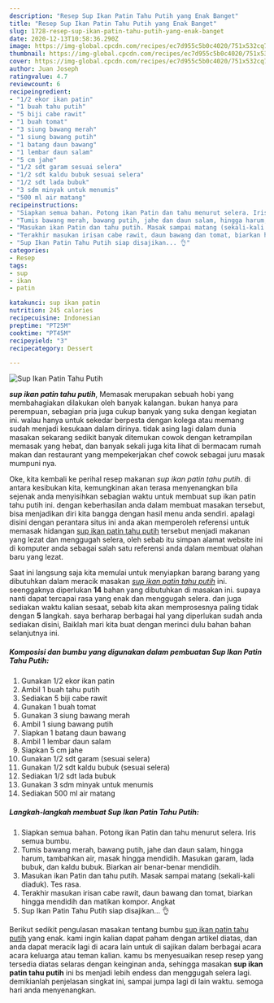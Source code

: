 ```yaml
---
description: "Resep Sup Ikan Patin Tahu Putih yang Enak Banget"
title: "Resep Sup Ikan Patin Tahu Putih yang Enak Banget"
slug: 1728-resep-sup-ikan-patin-tahu-putih-yang-enak-banget
date: 2020-12-13T10:58:36.290Z
image: https://img-global.cpcdn.com/recipes/ec7d955c5b0c4020/751x532cq70/sup-ikan-patin-tahu-putih-foto-resep-utama.jpg
thumbnail: https://img-global.cpcdn.com/recipes/ec7d955c5b0c4020/751x532cq70/sup-ikan-patin-tahu-putih-foto-resep-utama.jpg
cover: https://img-global.cpcdn.com/recipes/ec7d955c5b0c4020/751x532cq70/sup-ikan-patin-tahu-putih-foto-resep-utama.jpg
author: Juan Joseph
ratingvalue: 4.7
reviewcount: 6
recipeingredient:
- "1/2 ekor ikan patin"
- "1 buah tahu putih"
- "5 biji cabe rawit"
- "1 buah tomat"
- "3 siung bawang merah"
- "1 siung bawang putih"
- "1 batang daun bawang"
- "1 lembar daun salam"
- "5 cm jahe"
- "1/2 sdt garam sesuai selera"
- "1/2 sdt kaldu bubuk sesuai selera"
- "1/2 sdt lada bubuk"
- "3 sdm minyak untuk menumis"
- "500 ml air matang"
recipeinstructions:
- "Siapkan semua bahan. Potong ikan Patin dan tahu menurut selera. Iris semua bumbu."
- "Tumis bawang merah, bawang putih, jahe dan daun salam, hingga harum, tambahkan air, masak hingga mendidih. Masukan garam, lada bubuk, dan kaldu bubuk. Biarkan air benar-benar mendidih."
- "Masukan ikan Patin dan tahu putih. Masak sampai matang (sekali-kali diaduk). Tes rasa."
- "Terakhir masukan irisan cabe rawit, daun bawang dan tomat, biarkan hingga mendidih dan matikan kompor. Angkat"
- "Sup Ikan Patin Tahu Putih siap disajikan... 👌"
categories:
- Resep
tags:
- sup
- ikan
- patin

katakunci: sup ikan patin 
nutrition: 245 calories
recipecuisine: Indonesian
preptime: "PT25M"
cooktime: "PT45M"
recipeyield: "3"
recipecategory: Dessert

---
```



![Sup Ikan Patin Tahu Putih](https://img-global.cpcdn.com/recipes/ec7d955c5b0c4020/751x532cq70/sup-ikan-patin-tahu-putih-foto-resep-utama.jpg)

<b><i>sup ikan patin tahu putih</i></b>, Memasak merupakan sebuah hobi yang membahagiakan dilakukan oleh banyak kalangan. bukan hanya para perempuan, sebagian pria juga cukup banyak yang suka dengan kegiatan ini. walau hanya untuk sekedar berpesta dengan kolega atau memang sudah menjadi kesukaan dalam dirinya. tidak asing lagi dalam dunia masakan sekarang sedikit banyak ditemukan cowok dengan ketrampilan memasak yang hebat, dan banyak sekali juga kita lihat di bermacam rumah makan dan restaurant yang mempekerjakan chef cowok sebagai juru masak mumpuni nya.



Oke, kita kembali ke perihal resep makanan <i>sup ikan patin tahu putih</i>. di antara kesibukan kita, kemungkinan akan terasa menyenangkan bila sejenak anda menyisihkan sebagian waktu untuk membuat sup ikan patin tahu putih ini. dengan keberhasilan anda dalam membuat masakan tersebut, bisa menjadikan diri kita bangga dengan hasil menu anda sendiri. apalagi disini dengan perantara situs ini anda akan memperoleh referensi untuk memasak hidangan <u>sup ikan patin tahu putih</u> tersebut menjadi makanan yang lezat dan menggugah selera, oleh sebab itu simpan alamat website ini di komputer anda sebagai salah satu referensi anda dalam membuat olahan baru yang lezat.


Saat ini langsung saja kita memulai untuk menyiapkan barang barang yang dibutuhkan dalam meracik masakan <u><i>sup ikan patin tahu putih</i></u> ini. seenggaknya diperlukan <b>14</b> bahan yang dibutuhkan di masakan ini. supaya nanti dapat tercapai rasa yang enak dan menggugah selera. dan juga sediakan waktu kalian sesaat, sebab kita akan memprosesnya paling tidak dengan <b>5</b> langkah. saya berharap berbagai hal yang diperlukan sudah anda sediakan disini, Baiklah mari kita buat dengan merinci dulu bahan bahan selanjutnya ini.

<!--inarticleads1-->

##### Komposisi dan bumbu yang digunakan dalam pembuatan Sup Ikan Patin Tahu Putih:

1. Gunakan 1/2 ekor ikan patin
1. Ambil 1 buah tahu putih
1. Sediakan 5 biji cabe rawit
1. Gunakan 1 buah tomat
1. Gunakan 3 siung bawang merah
1. Ambil 1 siung bawang putih
1. Siapkan 1 batang daun bawang
1. Ambil 1 lembar daun salam
1. Siapkan 5 cm jahe
1. Gunakan 1/2 sdt garam (sesuai selera)
1. Gunakan 1/2 sdt kaldu bubuk (sesuai selera)
1. Sediakan 1/2 sdt lada bubuk
1. Gunakan 3 sdm minyak untuk menumis
1. Sediakan 500 ml air matang




<!--inarticleads2-->

##### Langkah-langkah membuat Sup Ikan Patin Tahu Putih:

1. Siapkan semua bahan. Potong ikan Patin dan tahu menurut selera. Iris semua bumbu.
1. Tumis bawang merah, bawang putih, jahe dan daun salam, hingga harum, tambahkan air, masak hingga mendidih. Masukan garam, lada bubuk, dan kaldu bubuk. Biarkan air benar-benar mendidih.
1. Masukan ikan Patin dan tahu putih. Masak sampai matang (sekali-kali diaduk). Tes rasa.
1. Terakhir masukan irisan cabe rawit, daun bawang dan tomat, biarkan hingga mendidih dan matikan kompor. Angkat
1. Sup Ikan Patin Tahu Putih siap disajikan... 👌




Berikut sedikit pengulasan masakan tentang bumbu <u>sup ikan patin tahu putih</u> yang enak. kami ingin kalian dapat paham dengan artikel diatas, dan anda dapat meracik lagi di acara lain untuk di sajikan dalam berbagai acara acara keluarga atau teman kalian. kamu bs menyesuaikan resep resep yang tersedia diatas selaras dengan keinginan anda, sehingga masakan <b>sup ikan patin tahu putih</b> ini bs menjadi lebih endess dan menggugah selera lagi. demikianlah penjelasan singkat ini, sampai jumpa lagi di lain waktu. semoga hari anda menyenangkan.
